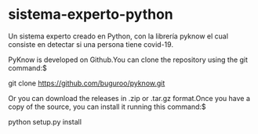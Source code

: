 # sistema-experto-python
Un sistema experto creado en Python, con la librería pyknow el cual consiste en detectar si una persona tiene covid-19.

PyKnow is developed on Github.You can clone the repository using the git command:$ 

git clone https://github.com/buguroo/pyknow.git

Or you can download the releases in .zip or .tar.gz format.Once you have a copy of the source, you can install it running this command:$ 

python setup.py install
